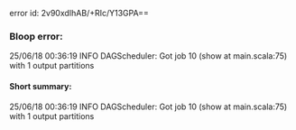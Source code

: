 error id: 2v90xdIhAB/+RIc/Y13GPA==
### Bloop error:

25/06/18 00:36:19 INFO DAGScheduler: Got job 10 (show at main.scala:75) with 1 output partitions
#### Short summary: 

25/06/18 00:36:19 INFO DAGScheduler: Got job 10 (show at main.scala:75) with 1 output partitions